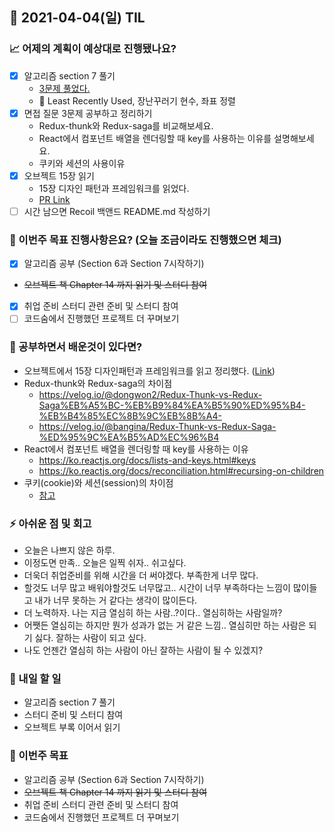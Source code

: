 ## 📆 2021-04-04(일) TIL

### 📈 어제의 계획이 예상대로 진행됐나요?
- [x] 알고리즘 section 7 풀기
  - [3문제 풀었다.](https://github.com/saseungmin/daily_coding_dojo/tree/master/inflearn_algorism/section7)
  - 🤔 Least Recently Used, 장난꾸러기 현수, 좌표 정렬
- [x] 면접 질문 3문제 공부하고 정리하기
  - Redux-thunk와 Redux-saga를 비교해보세요.
  - React에서 컴포넌트 배열을 렌더링할 때 key를 사용하는 이유를 설명해보세요.
  - 쿠키와 세션의 사용이유
- [x] 오브젝트 15장 읽기
  - 15장 디자인 패턴과 프레임워크를 읽었다.
  - [PR Link](https://github.com/saseungmin/reading_books_record_repository/pull/52)
- [ ] 시간 남으면 Recoil 백앤드 README.md 작성하기

### 🦄 이번주 목표 진행사항은요? (오늘 조금이라도 진행했으면 체크)
- [x] 알고리즘 공부 (Section 6과 Section 7시작하기)
- ~~오브젝트 책 Chapter 14 까지 읽기 및 스터디 참여~~
- [x] 취업 준비 스터디 관련 준비 및 스터디 참여
- [ ] 코드숨에서 진행했던 프로젝트 더 꾸며보기

### 🤔 공부하면서 배운것이 있다면?
- 오브젝트에서 15장 디자인패턴과 프레임워크를 읽고 정리했다. ([Link](https://github.com/saseungmin/reading_books_record_repository/tree/master/%EC%98%A4%EB%B8%8C%EC%A0%9D%ED%8A%B8/Chapter%2015))
- Redux-thunk와 Redux-saga의 차이점
  - https://velog.io/@dongwon2/Redux-Thunk-vs-Redux-Saga%EB%A5%BC-%EB%B9%84%EA%B5%90%ED%95%B4-%EB%B4%85%EC%8B%9C%EB%8B%A4-
  - https://velog.io/@bangina/Redux-Thunk-vs-Redux-Saga-%ED%95%9C%EA%B5%AD%EC%96%B4
- React에서 컴포넌트 배열을 렌더링할 때 key를 사용하는 이유
  - https://ko.reactjs.org/docs/lists-and-keys.html#keys
  - https://ko.reactjs.org/docs/reconciliation.html#recursing-on-children
- 쿠키(cookie)와 세션(session)의 차이점
  - [참고](https://hahahoho5915.tistory.com/32)

### ⚡ 아쉬운 점 및 회고
- 오늘은 나쁘지 않은 하루.
- 이정도면 만족.. 오늘은 일찍 쉬자.. 쉬고싶다.
- 더욱더 취업준비를 위해 시간을 더 써야겠다. 부족한게 너무 많다.
- 할것도 너무 많고 배워야할것도 너무많고.. 시간이 너무 부족하다는 느낌이 많이들고 내가 너무 못하는 거 같다는 생각이 많이든다.
- 더 노력하자. 나는 지금 열심히 하는 사람..?이다.. 열심히하는 사람일까?
- 어쨋든 열심히는 하지만 뭔가 성과가 없는 거 같은 느낌.. 열심히만 하는 사람은 되기 싫다. 잘하는 사람이 되고 싶다.
- 나도 언젠간 열심히 하는 사람이 아닌 잘하는 사람이 될 수 있겠지?

### 🚀 내일 할 일
- 알고리즘 section 7 풀기
- 스터디 준비 및 스터디 참여
- 오브젝트 부록 이어서 읽기

### 🎯 이번주 목표
- 알고리즘 공부 (Section 6과 Section 7시작하기)
- ~~오브젝트 책 Chapter 14 까지 읽기 및 스터디 참여~~
- 취업 준비 스터디 관련 준비 및 스터디 참여
- 코드숨에서 진행했던 프로젝트 더 꾸며보기